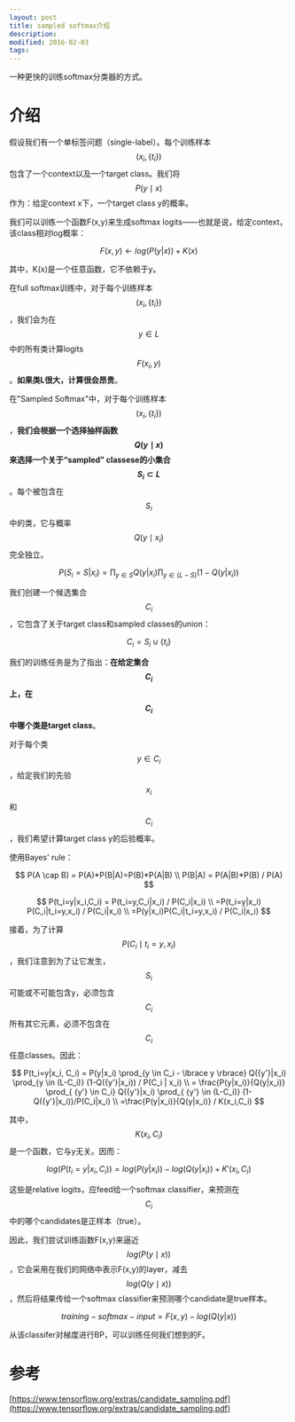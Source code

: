 ```yaml
---
layout: post
title: sampled softmax介绍
description: 
modified: 2016-02-03
tags: 
---
```


一种更快的训练softmax分类器的方式。

# 介绍

假设我们有一个单标签问题（single-label）。每个训练样本$$(x_i, \lbrace t_i \rbrace)$$包含了一个context以及一个target class。我们将$$P(y \mid x)$$作为：给定context x下，一个target class y的概率。

我们可以训练一个函数F(x,y)来生成softmax logits——也就是说，给定context，该class相对log概率：

$$
F(x,y) \leftarrow log(P(y|x)) + K(x)
$$

其中，K(x)是一个任意函数，它不依赖于y。

在full softmax训练中，对于每个训练样本$$(x_i,\lbrace t_i \rbrace)$$，我们会为在$$y \in L$$中的所有类计算logits $$F(x_i,y)$$。**如果类L很大，计算很会昂贵**。

在"Sampled Softmax"中，对于每个训练样本$$(x_i, \lbrace t_i \rbrace)$$，**我们会根据一个选择抽样函数$$Q(y \mid x)$$来选择一个关于“sampled” classese的小集合$$S_i \subset L$$**。每个被包含在$$S_i$$中的类，它与概率$$Q(y \mid x_i)$$完全独立。

$$
P(S_i = S|x_i) = \prod_{y \in S} Q(y|x_i) \prod_{y \in (L-S)} (1-Q(y|x_i))
$$

我们创建一个候选集合$$C_i$$，它包含了关于target class和sampled classes的union：

$$
C_i = S_i \cup \lbrace t_i \rbrace
$$

我们的训练任务是为了指出：**在给定集合$$C_i$$上，在$$C_i$$中哪个类是target class**。

对于每个类$$y \in C_i$$，给定我们的先验$$x_i$$和$$C_i$$，我们希望计算target class y的后验概率。

使用Bayes' rule：

$$
P(A \cap B) = P(A)*P(B|A)=P(B)*P(A|B) \\
P(B|A) = P(A|B)*P(B) / P(A)
$$


$$
P(t_i=y|x_i,C_i) = P(t_i=y,C_i|x_i) / P(C_i|x_i) \\
=P(t_i=y|x_i) P(C_i|t_i=y,x_i) / P(C_i|x_i) \\
=P(y|x_i)P(C_i|t_i=y,x_i) / P(C_i|x_i)
$$

接着，为了计算$$P(C_i \mid t_i=y,x_i)$$，我们注意到为了让它发生，$$S_i$$可能或不可能包含y，必须包含$$C_i$$所有其它元素，必须不包含在$$C_i$$任意classes。因此：

$$
P(t_i=y|x_i, C_i) = P(y|x_i) \prod_{y \in C_i - \lbrace y \rbrace} Q({y'}|x_i) \prod_{y \in (L-C_i)} (1-Q({y'}|x_i)) / P(C_i | x_i) \\
= \frac{P(y|x_i)}{Q(y|x_i)} \prod_{ {y'} \in C_i} Q({y'}|x_i) \prod_{ {y'} \in (L-C_i)} (1-Q({y'}|x_i))/P(C_i|x_i) \\
=\frac{P(y|x_i)}{Q(y|x_i)} / K(x_i,C_i)
$$

其中，$$K(x_i,C_i)$$是一个函数，它与y无关。因而：

$$
log(P(t_i=y | x_i, C_i)) = log(P(y|x_i)) - log(Q(y|x_i)) + {K'} (x_i,C_i)
$$

这些是relative logits，应feed给一个softmax classifier，来预测在$$C_i$$中的哪个candidates是正样本（true）。

因此，我们尝试训练函数F(x,y)来逼近$$log(P(y \mid x))$$，它会采用在我们的网络中表示F(x,y)的layer，减去$$log(Q(y \mid x))$$，然后将结果传给一个softmax classifier来预测哪个candidate是true样本。

$$
training-softmax-input = F(x,y) - log(Q(y|x))
$$

从该classifer对梯度进行BP，可以训练任何我们想到的F。

# 参考

[https://www.tensorflow.org/extras/candidate_sampling.pdf](https://www.tensorflow.org/extras/candidate_sampling.pdf)

